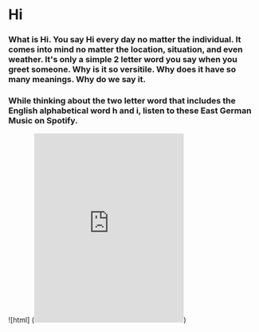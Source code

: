 # **Hi**

### What is Hi. You say Hi every day no matter the individual. It comes into mind no matter the location, situation, and even weather. It's only a simple 2 letter word you say when you greet someone. Why is it so versitile. Why does it have so many meanings. Why do we say it.
### While thinking about the two letter word that includes the English alphabetical word h and i, listen to these East German Music on Spotify.


![html] (<iframe src="https://open.spotify.com/embed/playlist/1UrOqXEaU1PhAxcomf979a" width="300" height="380" frameborder="0" allowtransparency="true" allow="encrypted-media"></iframe>)
